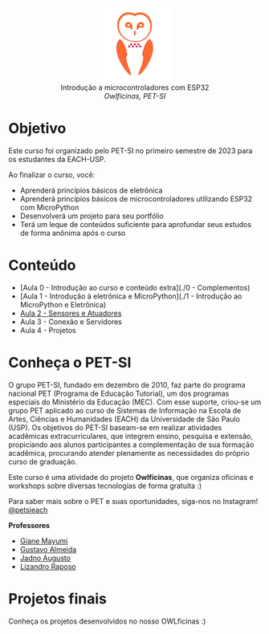 
<p align="center">
  <img src="logo.png" width="150" /><br/>
 Introdução a microcontroladores com ESP32 <br/>
  <i>Owlficinas, PET-SI</i>
</p>

# Objetivo

Este curso foi organizado pelo PET-SI no primeiro semestre de 2023 para os estudantes da EACH-USP.

Ao finalizar o curso, você:
- Aprenderá princípios básicos de eletrônica 
- Aprenderá princípios básicos de microcontroladores utilizando ESP32 com MicroPython
- Desenvolverá um projeto para seu portfólio
- Terá um leque de conteúdos suficiente para aprofundar seus estudos de forma anônima após o curso 


# Conteúdo

- [Aula 0 - Introdução ao curso e conteúdo extra](./0 - Complementos)
- [Aula 1 - Introdução à eletrônica e MicroPython](./1 - Introdução ao MicroPython e Eletrônica)
- [Aula 2 - Sensores e Atuadores](./2%20-%20Sensores%20e%20Atuadores/)
- Aula 3 - Conexão e Servidores
- Aula 4 - Projetos


# Conheça o PET-SI

O grupo PET-SI, fundado em dezembro de 2010, faz parte do programa nacional PET (Programa de Educação Tutorial), um dos programas especiais do Ministério da Educação (MEC). Com esse suporte, criou-se um grupo PET aplicado ao curso de Sistemas de Informação na Escola de Artes, Ciências e Humanidades (EACH) da Universidade de São Paulo (USP). Os objetivos do PET-SI baseam-se em realizar atividades acadêmicas extracurriculares, que integrem ensino, pesquisa e extensão, propiciando aos alunos participantes a complementação de sua formação acadêmica, procurando atender plenamente as necessidades do próprio curso de graduação.

Este curso é uma atividade do projeto **Owlficinas**, que organiza oficinas e workshops sobre diversas tecnologias de forma gratuita :)

Para saber mais sobre o PET e suas oportunidades, siga-nos no Instagram! [@petsieach](https://www.instagram.com/petsieach/)

**Professores**
- [Giane Mayumi](https://github.com/Anemaygi)
- [Gustavo Almeida](https://github.com/SystemGuuh)
- [Jadno Augusto](https://github.com/JadnoABS)
- [Lizandro Raposo](https://github.com/Raposo4)

# Projetos finais

Conheça os projetos desenvolvidos no nosso OWLficinas :)
